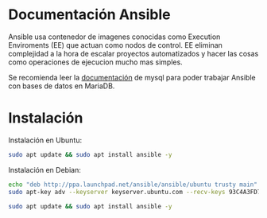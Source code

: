 # Documentación Ansible

Ansible usa contenedor de imagenes conocidas como Execution Enviroments (EE) que actuan como nodos de control.
EE eliminan complejidad a la hora de escalar proyectos automatizados y hacer las cosas como operaciones de ejecucion mucho mas simples.

Se recomienda leer la [documentación](../mysql/Documentacion.md) de mysql para poder trabajar Ansible con bases de datos en MariaDB.

# Instalación

Instalación en Ubuntu:
```sh
sudo apt update && sudo apt install ansible -y
```
Instalación en Debian:
```sh
echo "deb http://ppa.launchpad.net/ansible/ansible/ubuntu trusty main" | sudo tee /etc/apt/sources.list.d/ansible.list
sudo apt-key adv --keyserver keyserver.ubuntu.com --recv-keys 93C4A3FD7BB9C367

sudo apt update && sudo apt install ansible -y
```